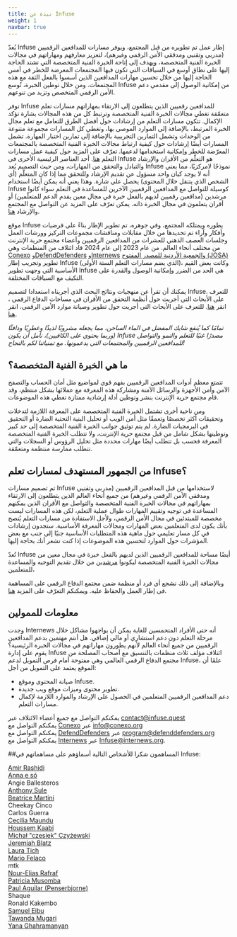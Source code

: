 ```yaml
---
title: نبذة عن Infuse
weight: 1
navbar: true
---
```



 يُعدّ Infuse إطار عمل تم تطويره من قبل المجتمع، ويوفر مسارات للمدافعين الرقميين (مدربي وتقنيي ومدققي الأمن الرقمي وغيرهم)، لتعزيز معارفهم ومهاراتهم في مجالات الخبرة الفنية المتخصصة، ويهدف إلى إتاحة الخبرة الفنية المتخصصة التي تشتد الحاجة إليها على نطاق أوسع في السياقات التي تكون فيها المجتمعات المعرضة للخطر في أمس الحاجة إليها من خلال تحسين مهارات المدافعين الذين أسسوا بالفعل الثقة مع هذه المجتمعات. ومن خلال توطين الخبرة، تُوسع Infuse من إمكانية الوصول إلى مقدمي دعم الأمن الرقمي المتخصص وتزيد من تنوعهم.

توفر Infuse للمدافعين رقميين الذين يتطلعون إلى الارتقاء بمهاراتهم مسارات تعلم متعمّقة تغطي مجالات الخبرة الفنية المتخصصة وترتبط كل من هذه المجالات بشارة تؤكد الإكمال. تتكون مسارات التعلم من إرشادات حول أفضل الطرق للتعامل مع تعلم مجال الخبرة المرتبط، بالإضافة إلى الموارد الموصى بها، وتغطي كل المسارات مجموعة متنوعة من الوحدات وتشمل التمارين التجريبية بالإضافة إلى تمارين اختبار المهارة. تشمل المسارات أيضًا إرشادات حول كيفية ارتباط مجالات الخبرة الفنية المتخصصة بالمجتمعات المعرّضة للخطر وإمكانية استخدامها لدعمها.  تعرّف على المزيد حول كيفية عمل مسارات التعلم [هنا](https://infuse.quest/ar/how/). أحد العناصر الرئيسية الأخرى في Infuse هو التعلّم من الأقران والإرشاد والتبادل والتحقق من المهارات، ومن حيث التصميم يُعد Infuse نموذجًا لامركزيًا، مما يعني أنه لا يوجد كيان واحد مسؤول عن تقديم الإرشاد وللتحقق مما إذا كان المتعلّم (أي الشخص الذي يتنقل خلال المحتوى) يحصل على شارة. وهذا يعني أنه يمكن أيضًا استخدام Infuse كوسيلة للتواصل مع المدافعين الرقميين الآخرين للمساعدة في التعلم سواء كانوا مرشدين (مدافعين رقميين لديهم بالفعل خبرة في مجال معين يقدم الدعم للمتعلّمين) أو أقران يتعلمون في مجال الخبرة ذاته. يمكن تعرّف على المزيد عن التواصل مع المجتمع والإرشاد [هنا](https://infuse.quest/ar/community/).

موقع Infuse يطوره ويمتلكه المجتمع، وفي جوهره، تم تطوير الإطار بناءً على فرضيات وأفكار وآراء تم تحديدها من خلال مقابلات ومناقشات مجموعات التركيز وورشات العمل وجلسات العصف الذهني للعشرات من المدافعين الرقميين وأعضاء مجتمع حرية الإنترنت من مختلف أنحاء العالم. من عام 2023 إلى عام 2024 قاد ائتلاف من المنظمات وهي [Conexo](https://conexo.org/en/home/) و[DefendDefenders](https://defenddefenders.org/) و[Internews](https://internews.org/) و[الجمعية الأردنية للمصدر المفتوح (JOSA)](https://josa.ngo/) تطوير وتجريب إطار Infuse (الذي يضم مسارات التعلم الستة الأولى)، وكانت بعض القيم الأساسية التي وجهت تطوير Infuse هي الحد من الضرر وإمكانية الوصول والقدرة على التكيف مع السياقات المختلفة.

يمكنك أن تقرأ عن منهجيات ونتائج البحث الذي أجريناه استعدادا لتصميم Infuse. للتعرف على الأبحاث التي أجريت حول أنظمة التحقق من الأقران في مساحات الدفاع الرقمي ، انقر [هنا](https://internews.org/resource/peer-verification-systems-in-digital-protector-spaces/). للتعرف على الأبحاث التي أجريت حول تطوير وصيانة موارد الأمن الرقمي، انقر [هنا](https://internews.org/resource/the-development-and-maintenance-of-digital-security-community-resources-and-curricula/).

*تمامًا كما يُنقع شايك المفضل في الماء الساخن، مما يجعله مشروبًا لذيذًا وعطريًا ودافئًا (وربما يحتوي على الكافيين)، نأمل أن يكون Infuse مصدرًا غنيًا للتعلم والنمو والتواصل للمدافعين الرقميين والمجتمعات التي يدعمونها. مع تمنياتنا لكم بالنجاح\!*

## **ما هي الخبرة الفنية المتخصصة؟**

تتمتع معظم أدوات المدافعين الرقميين بفهم قوي لمواضيع مثل أمان الحساب والتصفح الآمن وأمن الأجهزة والرسائل الآمنة ومشاركة هذه المعرفة مع عملائها بشكل منتظم، وقد قام مجتمع حرية الإنترنت بنشر وتوطين أدلة إرشادية ممتازة تغطي هذه الموضوعات.

ومن ناحية أخرى تشتمل الخبرة الفنية المتخصصة على المعرفة اللازمة لتدخلات وتحقيقات أكثر تخصصًا وتعمقًا مثل أمن الويب أو تحليل البنية التحتية الضارة أو التحقيق في البرمجيات الضارة. لم يتم توثيق جوانب الخبرة الفنية المتخصصة إلى حد كبير وتوطينها بشكل شامل من قبل مجتمع حرية الإنترنت، ولا تتطلب الخبرة الفنية المتخصصة المعرفة فحسب بل تتطلب أيضًا مهارات محددة مثل تحليل الرؤوس أو السجلات والتي تتطلب ممارسة منتظمة ومتعمّقة.

## **من الجمهور المستهدف لمسارات تعلم Infuse؟**

تم تصميم مسارات Infuse لاستخدامها من قبل المدافعين الرقميين (مدربي وتقنيي ومدققي الأمن الرقمي وغيرهم) من جميع أنحاء العالم الذين يتطلعون إلى الارتقاء بمهاراتهم في مجالات الخبرة الفنية المتخصصة والتواصل مع الأقران الذين يمكنهم المساعدة في توجيه وتقييم المهارات طوال عملية التعلم، لكن هذه المسارات ليست مخصصة للمبتدئين في مجال الأمن الرقمي، ولأجل الاستفادة من مسارات التعلم يُنصح بأنك يكون لدى المتعلمين بعض المهارات ومجالات المعرفة الأساسية. ستجدون إرشادات في كل مسار تعليمي حول ماهية هذه المتطلبات الأساسية جنبًا إلى جنب مع بعض المؤشرات حول الموارد لتحسين هذه الموضوعات إذا كنت تشعر أنك بحاجة إليها.

تُعدّ Infuse أيضًا مساحة للمدافعين الرقميين الذين لديهم بالفعل خبرة في مجال معين من مجالات الخبرة الفنية المتخصصة ليكونوا [مرشدين](https://infuse.quest/ar/community/) من خلال تقديم التوجيه والمساعدة للمتعلمين،

وبالإضافة إلى ذلك نشجع أي فرد أو منظمة ضمن مجتمع الدفاع الرقمي على المساهمة في إطار العمل والحفاظ عليه. ويمكنكم التعرّف على المزيد [هنا](https://infuse.quest/ar/contribute/).

## **معلومات للممولين**

وجدت Internews أنه حتى الأفراد المتحمسين للغاية يمكن أن يواجهوا مشاكل خلال مرحلة التعلم دون دعم استشاري أو مالي إضافي. هل أنتم مهتمين بدعم المدافعين الرقميين من جميع أنحاء العالم لأنهم يطورون مهاراتهم في مجالات الخبرة الرئيسية؟ يقوم على إدارة Infuse ائتلاف مؤلف ثلاث منظمات بالتنسيق مع أصحاب المصلحة من مجتمع الدفاع الرقمي العالمي وهي مفتوحة أمام فرص التمويل لدعم Infuse، علمًا أن الموقع يعتمد على التمويل من أجل:

* صيانة المحتوى وموقع Infuse.  
* تطوير محتوى وميزات موقع ويب جديدة.  
* دعم المدافعين الرقميين المتعلمين في الحصول على الإرشاد والموارد اللازمة لإكمال مسارات التعلم.

يمكنكم التواصل مع جميع أعضاء الائتلاف عبر contact@infuse.quest  
يمكنكم التواصل مع [Conexo](https://conexo.org/en/home/) عبر info@conexo.org  
يمكنكم التواصل مع [DefendDefenders](https://defenddefenders.org/) عبر program@defenddefenders.org  
يمكنكم التواصل مع [Internews](https://internews.org/) عبر Infuse@internews.org.

##المساهمون
شكرا للأشخاص التالية أسماؤهم على مساهماتهم في Infuse:

[Amir Rashidi](https://www.miaan.org/) \
[Anna e só](https://notapplicable.dev) \
Angie Ballesteros \
[Anthony Sule](http://www.rtafrica.org/) \
[Beatrice Martini](https://www.accessnow.org/help/) \
Cheekay Cinco \
Carlos Guerra \
[Cecilia Maundu](https://linktr.ee/digitaldada) \
[Houssem Kaabi](https://www.linkedin.com/in/hkaabi) \
[Michał "czesiek" Czyżewski](https://czesiek.net/) \
[Jeremiah Blatz](https://jeremiahblatz.com/) \
[Laura Tich](https://boltech.global/) \
[Mario Felaco](https://conexo.org/) \
mtk \
[Nour-Elias Rafraf](https://www.linkedin.com/in/nour-elias-rafraf-4041721ba) \
[Patricia Musomba](https://www.linkedin.com/in/patriciamusomba) \
[Paul Aguilar (Penserbjorne)](http://penserbjorne.com/) \
Shaque \
Ronald Kakembo \
[Samuel Eibu](https://www.linkedin.com/in/samuel-eibu-1b6097aa) \
[Tawanda Mugari](https://digitalsociety.africa/) \
[Yana Ghahramanyan](https://am.linkedin.com/in/yana-ghahramanyan-b1129250)

